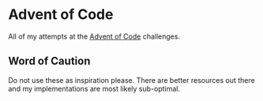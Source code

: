 # Advent of Code

All of my attempts at the [Advent of Code](https://adventofcode.com/) challenges.

## Word of Caution

Do not use these as inspiration please. There are better resources out there and my implementations are most likely sub-optimal.

